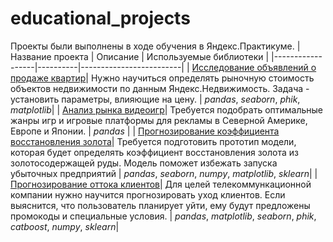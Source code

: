 # educational_projects
Проекты были выполнены в ходе обучения в Яндекс.Практикуме.
| Название проекта | Описание | Используемые библиотеки |
|------------------|----------|-------------------------|
| [Исследование объявлений о продаже квартир](https://github.com/LevBulanov/educational_projects/tree/main/research_of_apartment_sale_ads)| Нужно научиться определять рыночную стоимость объектов недвижимости по данным Яндекс.Недвижимость. Задача -  установить параметры, влияющие на цену. | *pandas*, *seaborn*, *phik*, *matplotlib*|
| [Анализ рынка видеоигр](https://github.com/LevBulanov/educational_projects/tree/main/research_of_video_game_market)| Требуется подобрать оптимальные жанры игр и игровые платформы для рекламы в Северной Америке, Европе и Японии. | *pandas* |
| [Прогнозирование коэффициента восстановления золота](https://github.com/LevBulanov/educational_projects/tree/main/predicting_gold_recovery_ratio)| Требуется подготовить прототип модели, которая будет определять коэффициент восстановления золота из золотосодержащей руды. Модель поможет избежать запуска убыточных предприятий | *pandas*, *seaborn*, *numpy*, *matplotlib*, *sklearn*|
| [Прогнозирование оттока клиентов](https://github.com/LevBulanov/educational_projects/tree/main/customer_churn_prediction)| Для целей телекоммункационной компании нужно научится прогнозировать уход клиентов. Если выяснится, что пользователь планирует уйти, ему будут предложены промокоды и специальные условия. | *pandas*, *matplotlib*, *seaborn*, *phik*, *catboost*, *numpy*, *sklearn*|


